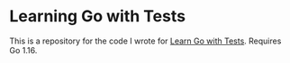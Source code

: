 # Learning Go with Tests

This is a repository for the code I wrote for [Learn Go with Tests](https://quii.gitbook.io/learn-go-with-tests). Requires Go 1.16.